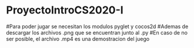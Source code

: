 # ProyectoIntroCS2020-I

#Para poder jugar se necesitan los modulos pyglet y cocos2d
#Ademas de descargar los archivos .png que se encuentran junto al .py
#En caso de no ser posible, el archivo .mp4 es una demostracion del juego
